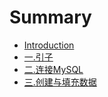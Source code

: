 # Summary

* [Introduction](README.md)
* [一.引子](chapter1.md)
* [二.连接MySQL](chapter2.md)
* [三.创建与填充数据](chapter3.md)
  <!-- * [语句](chapter3.6.md)
  * [函数](chapter3.7.md) -->
